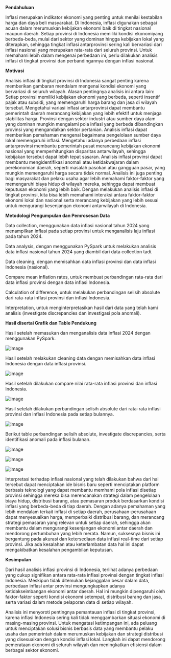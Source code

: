 **Pendahuluan**

  Inflasi merupakan indikator ekonomi yang penting untuk menilai kestabilan harga dan daya beli masyarakat. Di Indonesia, inflasi digunakan sebagai acuan dalam merumuskan kebijakan ekonomi baik di tingkat nasional maupun daerah. Setiap provinsi di Indonesia memiliki kondisi ekonomiyang berbeda-beda, mulai dari sektor yang dominan hingga kebijakan lokal yang diterapkan, sehingga tingkat inflasi antarprovinsi sering kali bervariasi dari inflasi nasional yang merupakan rata-rata dari seluruh provinsi. Untuk memahami lebih dalam mengenai perbedaan ini, perlu dilakukan analisis inflasi di tingkat provinsi dan perbandingannya dengan inflasi nasional.


**Motivasi**

  Analisis inflasi di tingkat provinsi di Indonesia sangat penting karena memberikan gambaran mendalam mengenai kondisi ekonomi yang bervariasi di seluruh wilayah. Alasan pentingnya analisis ini antara lain:
Setiap provinsi memiliki kebijakan ekonomi yang berbeda, seperti insentif pajak atau subsidi, yang memengaruhi harga barang dan jasa di wilayah tersebut. Mengetahui variasi inflasi antarprovinsi dapat membantu pemerintah daerah merancang kebijakan yang lebih efektif untuk menjaga stabilitas harga.
Provinsi dengan sektor industri atau sumber daya alam yang dominan mungkin mengalami pola inflasi yang berbeda dibandingkan provinsi yang mengandalkan sektor pertanian. Analisis inflasi dapat memberikan pemahaman mengenai bagaimana pengelolaan sumber daya lokal memengaruhi inflasi.
  Mengetahui adanya perbedaan inflasi antarprovinsi membantu pemerintah pusat merancang kebijakan ekonomi nasional yang memperhitungkan disparitas antarwilayah, sehingga kebijakan tersebut dapat lebih tepat sasaran.
Analisis inflasi provinsi dapat membantu mengidentifikasi anomali atau ketidakwajaran dalam perekonomian daerah, seperti masalah pasokan atau gangguan pasar, yang mungkin memengaruhi harga secara tidak normal.
Analisis ini juga penting bagi masyarakat dan pelaku usaha agar lebih memahami faktor-faktor yang memengaruhi biaya hidup di wilayah mereka, sehingga dapat membuat keputusan ekonomi yang lebih baik.
Dengan melakukan analisis inflasi di tingkat provinsi, kita bisa lebih memahami interaksi antara faktor-faktor ekonomi lokal dan nasional serta merancang kebijakan yang lebih sesuai untuk mengurangi kesenjangan ekonomi antarwilayah di Indonesia.


**Metodologi Pengumpulan dan Pemrosesan Data**

  Data collection, menggunakan data inflasi nasional tahun 2024 yang menampilkan inflasi pada setiap provinsi untuk menganalisis laju inflasi pada tahun 2024.

  Data analysis, dengan menggunakan PySpark untuk melakukan analisis data inflasi nasional tahun 2024 yang diambil dari data collection tadi.

  Data cleaning, dengan memisahkan data inflasi provinsi dan data inflasi Indonesia (nasional).

  Compare mean inflation rates, untuk membuat perbandingan rata-rata dari data inflasi provinsi dengan data inflasi Indonesia.

  Calculation of difference, untuk melakukan perbandingan selisih absolute dari rata-rata inflasi provinsi dan inflasi Indonesia.

  Interpretation, untuk menginterpretasikan hasil dari data yang telah kami analisis (investigate discrepancies dan investigasi pola anomali).


**Hasil disertai Grafik dan Table Pendukung**

  Hasil setelah memasukan dan menganalisis data inflasi 2024 dengan menggunakan PySpark.

![image](https://github.com/user-attachments/assets/e19a80bd-ad1c-48a8-88f4-3301b6c5d2c0)

  Hasil setelah melakukan cleaning data dengan memisahkan data inflasi Indonesia dengan data inflasi provinsi.

![image](https://github.com/user-attachments/assets/2548107f-f19a-45f5-9fe9-9046ca25ec21)

  Hasil setelah dilakukan compare nilai rata-rata inflasi provinsi dan inflasi Indonesia.

![image](https://github.com/user-attachments/assets/2cf4fd72-de17-4fc8-90aa-aa67efc675fe)

  Hasil setelah dilakukan perbandingan selisih absolute dari rata-rata inflasi provinsi dan inflasi Indonesia pada setiap bulannya.

![image](https://github.com/user-attachments/assets/2594ec47-f987-4c9d-9056-153d58294cf1)

  Berikut table perbandingan selisih absolute, investigate discrepancies, serta identifikasi anomali pada inflasi bulanan.

![image](https://github.com/user-attachments/assets/efc4e153-56f8-4793-8960-e7671b57256b)

![image](https://github.com/user-attachments/assets/02513ada-8f28-4fbc-aaf8-671a455667e5)

![image](https://github.com/user-attachments/assets/49c92efc-8166-46b1-8d05-586798f1132e)

  Interpretasi terhadap inflasi nasional yang telah dilakukan bahwa dari hal tersebut dapat menciptakan ide bisnis baru seperti menciptakan platform berbasis teknologi yang dapat membantu memhami pola inflasi disetiap provinsi sehingga mereka bisa merencanakan strategi dalam pengelolaan biaya hidup, distribusi barang, atau pemasaran produk berdasarkan kondisi inflasi yang berbeda-beda di tiap daerah. Dengan adanya pemahaman yang lebih mendalam terkait inflasi di setiap daerah, perusahaan-perusahaan dapat menyesuaikan harga, memperbaiki distribusi barang, dan merancang strategi pemasaran yang relevan untuk setiap daerah, sehingga akan membantu dalam mengurangi kesenjangan ekonomi antar daerah dan mendorong pertumbuhan yang lebih merata. Namun, suksesnya bisnis ini bergantung pada akurasi dan ketersediaan data inflasi real-time dari setiap provinsi. Jika ada kesalahan atau keterlambatan data hal ini dapat mengakibatkan kesalahan pengambilan keputusan.


**Kesimpulan**

  Dari hasil analisis inflasi provinsi di Indonesia, terlihat adanya perbedaan yang cukup signifikan antara rata-rata inflasi provinsi dengan tingkat inflasi Indonesia. Meskipun tidak ditemukan kejanggalan besar dalam data, perbedaan inflasi antar provinsi mengungkapkan adanya ketidakseimbangan ekonomi antar daerah. Hal ini mungkin dipengaruhi oleh faktor-faktor seperti kondisi ekonomi setempat, distribusi barang dan jasa, serta variasi dalam metode pelaporan data di setiap wilayah.

  Analisis ini menyoroti pentingnya pemantauan inflasi di tingkat provinsi, karena inflasi Indonesia sering kali tidak menggambarkan situasi ekonomi di masing-masing provinsi. Untuk mengatasi ketimpangan ini, ada peluang untuk menciptakan solusi bisnis berbasis data yang membantu pelaku usaha dan pemerintah dalam merumuskan kebijakan dan strategi distribusi yang disesuaikan dengan kondisi inflasi lokal. Langkah ini dapat mendorong pemerataan ekonomi di seluruh wilayah dan meningkatkan efisiensi dalam berbagai sektor ekonomi.
